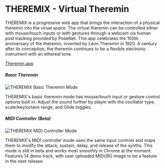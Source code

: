 # THEREMIX - Virtual Theremin

THEREMIX is a progressive web app that brings the interaction of a physical theremin into the virual space. The virtual theremin can be controlled either with mouse/touch inputs or with gestures through a webcam via human post tracking provided by PoseNet. This app celebrates the 100th anniversary of the theremin, invented by Léon Theremin in 1920. A century after its conception, the theremin continues to be a flexible electronic instrument with an ethereal tone.

[Theremin.app](https://theremin.app)

##### Basic Theremin

![THEREMIX Basic Theremin Mode](https://cdn.glitch.com/bbfb2dd7-a8b0-4835-bdc2-c2fdffc99849%2FGif1.mp4.gif?v=1592903208068)

THEREMIX's basic theremin mode has mouse/touch input or gesture control options built in. Adjust the sound further by playin with the oscillator type, scale/key/octave range, and Glide toggles. 

##### MIDI Controller (Beta)

![THEREMIX MIDI Controller Mode](https://cdn.glitch.com/bbfb2dd7-a8b0-4835-bdc2-c2fdffc99849%2Fgif2.mp4.gif?v=1592903207301)

THEREMIX's MIDI controller mode uses the same input controls and maps them to modify the attack, sustain, delay, and release of the synths. This mode is still in beta and works most smoothly in Chrome at the moment. Features 14 demo track, with user uploaded MIDI/BG image to be a feature in the next release.